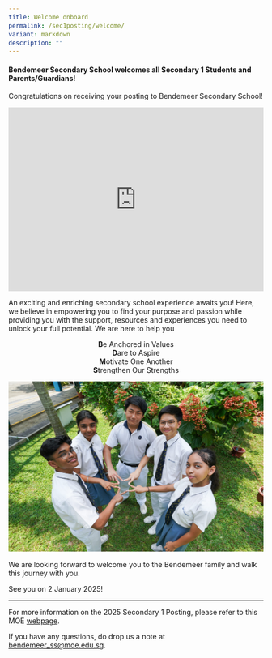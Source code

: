 ```yaml
---
title: Welcome onboard
permalink: /sec1posting/welcome/
variant: markdown
description: ""
---
```

#### **Bendemeer Secondary School welcomes all Secondary 1 Students and Parents/Guardians!**
<style>
.google-slides-container{ position: relative; width: 100%; padding-top: 72%; overflow: hidden; } .google-slides-container iframe{ position: absolute; top: 0; left: 0; width: 100%; height: 100%; }
</style>
Congratulations on receiving your posting to Bendemeer Secondary School!

<div class="google-slides-container">
<center>
<iframe height="366" width="650" allowfullscreen="true" frameborder="0" src="https://www.youtube.com/embed/PIypVyCpkSc?si=rY6Q_uNGA5nzMwaG"></iframe></center></div>

 An exciting and enriching secondary school experience awaits you! Here, we believe in empowering you to find your purpose and passion while providing you with the support, resources and experiences you need to unlock your full potential.  We are here to help you 
<center><b>B</b>e Anchored in Values
	<br>
	<b>D</b>are to Aspire<br>
	<b>M</b>otivate One Another<br>
	<b>S</b>trengthen Our Strengths</center>

![](/images/Sec1posting/sec1post_welcome_05.jpg)

We are looking forward to welcome you to the Bendemeer family and walk this journey with you.

See you on 2 January 2025!

---

For more information on the 2025 Secondary 1 Posting, please refer to this MOE <a target="_blank" href="https://www.moe.gov.sg/secondary/s1-posting/results">webpage</a>.

If you have any questions, do drop us a note at bendemeer_ss@moe.edu.sg.